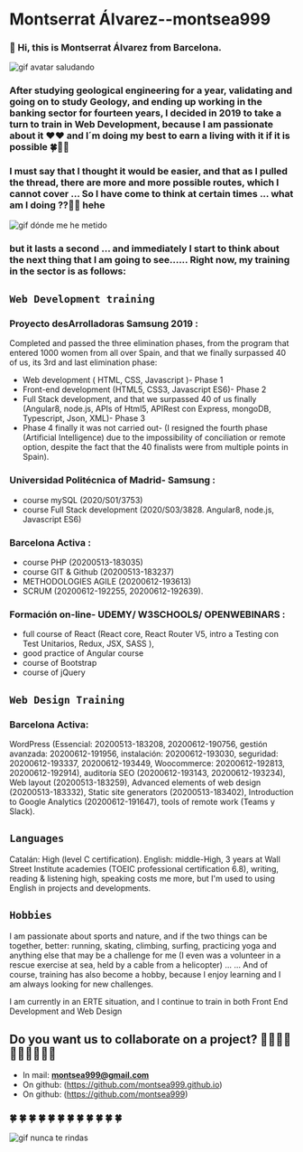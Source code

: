 # Montserrat Álvarez--montsea999

### 👋 Hi, this is Montserrat Álvarez from Barcelona. 

![gif avatar saludando](https://github.com/montsea999/inspirations/blob/master/assets/gifavatar.gif) 

### After studying geological engineering for a year, validating and going on to study Geology, and ending up working in the banking sector for fourteen years, I decided in 2019 to take a turn to train in Web Development, because I am passionate about it ❤️❤️ and I´m doing my best to earn a living with it if it is possible 🍀🤞🚀 

### I must say that I thought it would be easier, and that as I pulled the thread, there are more and more possible routes, which I cannot cover ... So I have come to think at certain times ... what am I doing ??🏄‍♀‍ hehe

![gif dónde me he metido](https://github.com/montsea999/inspirations/blob/master/assets/gifAvatarYes.gif) 

### but it lasts a second ... and immediately I start to think about the next thing that I am going to see...... Right now, my training in the sector is as follows:

## `Web Development training`

### Proyecto desArrolladoras Samsung 2019 : 
Completed and passed the three elimination phases, from the program that entered 1000 women from all over Spain, and that we finally surpassed 40 of us, its 3rd and last elimination phase: 
-	Web development ( HTML,  CSS,  Javascript )- Phase 1
-	Front-end development (HTML5,  CSS3,  Javascript ES6)- Phase 2
-	Full Stack development, and that we surpassed 40 of us finally (Angular8,  node.js,  APIs of Html5, APIRest con Express,  mongoDB, Typescript, Json, XML)- Phase 3
- Phase 4 finally it was not carried out- (I resigned the fourth phase (Artificial Intelligence) due to the impossibility of conciliation or remote option, despite the fact that the 40 finalists were from multiple points in Spain).

### Universidad Politécnica of Madrid- Samsung : 
-	course mySQL (2020/S01/3753)
-   course Full Stack development (2020/S03/3828. Angular8, node.js, Javascript ES6)

### Barcelona Activa : 
-	course PHP (20200513-183035) 
-	course GIT & Github (20200513-183237) 
-	METHODOLOGIES AGILE (20200612-193613) 
-	SCRUM (20200612-192255, 20200612-192639). 

### Formación on-line- UDEMY/ W3SCHOOLS/ OPENWEBINARS : 
-	full course of React (React core, React Router V5, intro a Testing con Test Unitarios, Redux, JSX, SASS ), 
-	good practice of Angular course
-	course of Bootstrap
-	course of jQuery

## `Web Design Training`
### Barcelona Activa: 
WordPress (Essencial: 20200513-183208, 20200612-190756, gestión avanzada: 20200612-191956, instalación: 20200612-193030, seguridad: 20200612-193337, 20200612-193449, Woocommerce: 20200612-192813, 20200612-192914), auditoría SEO (20200612-193143, 20200612-193234), Web layout (20200513-183259), Advanced elements of web design (20200513-183332), Static site generators (20200513-183402), Introduction to Google Analytics (20200612-191647), tools of remote work (Teams y Slack).

## `Languages `
Catalán: High (level C certification).
English: middle-High, 3 years at Wall Street Institute academies (TOEIC professional certification 6.8), writing, reading & listening high, speaking costs me more, but I'm used to using English in projects and developments.

## `Hobbies `
I am passionate about sports and nature, and if the two things can be together, better: running, skating, climbing, surfing, practicing yoga and anything else that may be a challenge for me (I even was a volunteer in a rescue exercise at sea, held by a cable from a helicopter) ... 
... And of course, training has also become a hobby, because I enjoy learning and I am always looking for new challenges.

I am currently in an ERTE situation, and I continue to train in both Front End Development and Web Design

## Do you want us to collaborate on a project? 🚀🚀🚀🚀🚀🚀🚀🚀🚀🚀
- In mail: **montsea999@gmail.com**
- On github: (https://github.com/montsea999.github.io)
- On github: (https://github.com/montsea999)

###  🍀  🍀  🍀  🍀  🍀  🍀  🍀  🍀  🍀  🍀  🍀  🍀 

![gif nunca te rindas](https://github.com/montsea999/inspirations/blob/master/assets/caracol.gif) 



